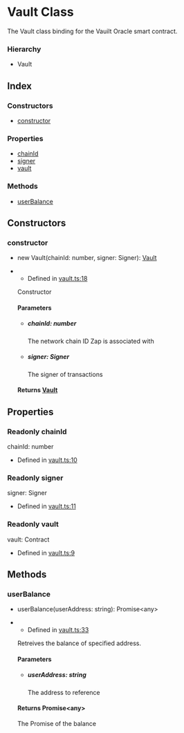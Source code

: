 Vault Class
===========

The Vault class binding for the Vauilt Oracle smart contract.

### Hierarchy

*   Vault

Index
-----

### Constructors

*   [constructor](Vault.html#constructor)

### Properties

*   [chainId](Vault.html#chainId)
*   [signer](Vault.html#signer)
*   [vault](Vault.html#vault)

### Methods

*   [userBalance](Vault.html#userBalance)

Constructors
------------

### constructor[](#constructor)

*   new Vault(chainId: number, signer: Signer): [Vault](Vault.html)

*   *   Defined in [vault.ts:18](https://github.com/zapproject/oracle-sdk/blob/726c78c/src/vault.ts#L18)
    
    Constructor
    
    #### Parameters
    
    *   ##### chainId: number
        
        The network chain ID Zap is associated with
        
    *   ##### signer: Signer
        
        The signer of transactions
        
    
    #### Returns [Vault](Vault.html)
    

Properties
----------

### Readonly chainId[](#chainId)

chainId: number

*   Defined in [vault.ts:10](https://github.com/zapproject/oracle-sdk/blob/726c78c/src/vault.ts#L10)

### Readonly signer[](#signer)

signer: Signer

*   Defined in [vault.ts:11](https://github.com/zapproject/oracle-sdk/blob/726c78c/src/vault.ts#L11)

### Readonly vault[](#vault)

vault: Contract

*   Defined in [vault.ts:9](https://github.com/zapproject/oracle-sdk/blob/726c78c/src/vault.ts#L9)

Methods
-------

### userBalance[](#userBalance)

*   userBalance(userAddress: string): Promise<any\>

*   *   Defined in [vault.ts:33](https://github.com/zapproject/oracle-sdk/blob/726c78c/src/vault.ts#L33)
    
    Retreives the balance of specified address.
    
    #### Parameters
    
    *   ##### userAddress: string
        
        The address to reference
        
    
    #### Returns Promise<any\>
    
    The Promise of the balance
    